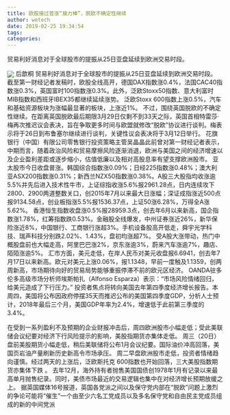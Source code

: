 ```yaml
---
title: 欧股接过普涨“接力棒”，脱欧不确定性继续
author: wetech
date: 2019-02-25 19:34:54
tags: 
categories: 
---
```

贸易利好消息对于全球股市的提振从25日亚盘延续到欧洲交易时段。
<!-- more -->
<img align="center" border="0" src="https://imgcdn.yicai.com/uppics/images/2019/02/235ea99adb381367c2ff66a0258365b5.jpg" />
后歆桐
贸易利好消息对于全球股市的提振从25日亚盘延续到欧洲交易时段。
截至第一财经记者发稿时，欧股全线高开，德国DAX指数涨0.4%，法国CAC40指数涨0.3%，英国富时100指数涨0.3%。此外，泛欧Stoxx50指数、意大利富时MIB指数和西班牙IBEX35都继续延续涨势。
泛欧Stoxx 600指数上涨0.5%，汽车和基础资源板块为涨幅最显著的板块，上涨近1%。
不过，围绕英国脱欧的不确定性继续。在距离英国脱欧最后期限3月29日仅剩不到33天之际，英国首相特雷莎·梅再次推迟议会表决，旨在争取更多时间与欧盟就修改“脱欧”协议进行谈判。梅表示将于26日到布鲁塞尔继续进行谈判，关键性议会表决将于3月12日举行。
花旗银行（中国）有限公司零售银行投资策略主管吴晶晶此前曾对第一财经记者表示，中期而言，随着政治风险和贸易摩擦风险逐渐消退，欧洲与美国之间的经济增速以及企业盈利差距或逐步缩小，估值低廉以及相对高股息率有望支撑欧洲股市。
亚太股市今日收盘普涨。韩国综合指数涨0.09%；日经225指数涨0.48%；澳大利亚ASX200指数涨0.31%；新西兰NZX50指数涨0.38%。A股三大股指均收涨逾5.5%并先后进入技术性牛市，上证综指收涨5.6%报2961.28点，日内连续攻下2800、2900两道整数关口，创2015年7月以来最大日涨幅；深证成指涨近500点报9134.58点，创业板指涨5.5%报1536.37点，上证50涨6.28%，万得全A涨5.62%。
香港恒生指数收盘涨0.5%报28959.3点，创去年6月以来新高，国企指数涨1.78%，红筹指数跌0.53%。金融股全线爆发，中州证券涨近26%，新华保险涨近8%，中国银行、工商银行涨超3%。手机设备股高开低走，舜宇光学科技、瑞声科技分别跌2.02%、1.43%，盘初均涨超7%。
受A股大涨带动，热门中概股盘前也大幅走高，阿里巴巴涨2%，京东涨逾3%，蔚来汽车涨逾7%，趣店、陌陌涨逾5%。
汇市方面，美元走低，在岸人民币对美元收盘报6.6941，创去年7月17日以来新高。欧元对美元上涨0.06%，报1.1348，早前一度触及1.1359，创两周新高，市场期待向好的贸易局势能够重振停滞不前的欧元区经济。
OANDA驻多伦多高级市场分析师埃斯帕扎（Alfonso Esparza）表示：“市场风险情绪回归，给美元造成了下行压力。”
投资者焦点将转向美国去年第四季度经济增长报告。本周四，美国将公布因政府停摆35天而推迟公布的美国第四季度GDP，分析人士预计，2018年最后三个月，美国GDP年率为2.4%，增速低于此前第三季度的3.4%。
 
 
在受到一系列盈利不及预期的企业财报冲击后，周四欧洲股市小幅走低；受此美联储会议纪要对经济下行风险提示的影响，美股指期货亦集体走低。
周三（20日）盘前美股期货小幅走低，稍后美联储将公布1月会议纪要。国际油价冲高回落，美国页岩油产量刷新历史新高令市场承压。
周二早盘欧洲股市走低，投资者情绪趋向谨慎。经过两天的上涨后，泛欧斯托克 600指数也开始回落，三大美股指数期货亦集体下跌 。
去年12月，海外持有者抛售美国国债创1978年1月有记录以来最高单月抛售纪录。同时，美债市场最近的交易逻辑也集中在对经济增长预期放缓之上。
据英国媒体16号报道，英国各党派之间以及保守党内部在“脱欧”问题上激烈的争论可能将“催生”一个由至少六名工党成员以及多名保守党和自由民主党成员组成的新的中间党派
